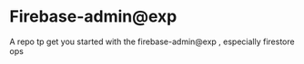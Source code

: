 # Firebase-admin@exp
 A repo tp get you started with the firebase-admin@exp , especially firestore ops
